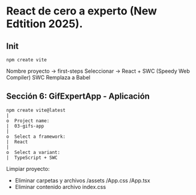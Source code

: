 # React de cero a experto (New Edtition 2025).

## Init

```
npm create vite
```

Nombre proyecto -> first-steps
Seleccionar -> React + SWC (Speedy Web Compiler)
SWC Remplaza a Babel

## Sección 6: GifExpertApp - Aplicación

```
npm create vite@latest
|
o  Project name:
|  03-gifs-app
|
o  Select a framework:
|  React
|
o  Select a variant:
|  TypeScript + SWC
```

Limpiar proyecto:

- Eliminar carpetas y archivos
  /assets
  /App.css
  /App.tsx
- Eliminar contenido archivo index.css
